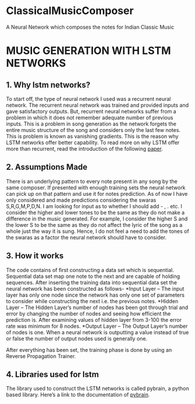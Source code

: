 # ClassicalMusicComposer
A Neural Network which composes the notes for Indian Classic Music

# MUSIC GENERATION WITH LSTM NETWORKS

## 1. Why lstm networks?
To start off, the type of neural network I used was a recurrent neural network. The recurrent neural network was trained and provided inputs and gave satisfactory outputs. But, recurrent neural networks suffer from a problem in which it does not remember adequate number of previous inputs. This is a problem in song generation as the network forgets the entire music structure of the song and considers only the last few notes. This is problem is known as vanishing gradients. This is the reason why LSTM networks offer better capability.
To read more on why LSTM offer more than recurrent, read the introduction of the following [paper](http://people.idsia.ch/~juergen/blues/IDSIA-07-02.pdf).
## 2. Assumptions Made
There is an underlying pattern to every note present in any song by the same composer. If presented with enough training sets the neural network can pick up on that pattern and use it for notes prediction.
As of now I have only considered and made predictions considering the swaras S,R,G,M,P,D,N. I am looking for input as to whether I should add - , . etc.
I consider the higher and lower tones to be the same as they do not make a difference in the music generated. For example, I consider the higher S and the lower S to be the same as they do not affect the lyric of the song as a whole just the way it is sung. Hence, I do not feel a need to add the tones of the swaras as a factor the neural network should have to consider.
## 3. How it works
The code contains of first constructing a data set which is sequential. Sequential data set map one note to the next and are capable of holding sequences. After inserting the training data into sequential data set the neural network has been constructed as follows-
*Input Layer – The input layer has only one node since the network has only one set of parameters to consider while constructing the next i.e. the previous notes.
*Hidden Layer – The Hidden Layer’s number of nodes has been got through trial and error by changing the number of nodes and seeing how efficient the prediction is. After examining values of hidden layer from 3-100 the error rate was minimum for 8 nodes.
*Output Layer – The Output Layer’s number of nodes is one. When a neural network is outputting a value instead of true or false the number of output nodes used is generally one.

After everything has been set, the training phase is done by using an Reverse Propagation Trainer. 

## 4. Libraries used for lstm
The library used to construct the LSTM networks is called pybrain, a python based library. Here’s a link to the documentation of [pybrain](http://pybrain.org/docs/).

